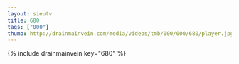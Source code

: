 ```yaml
--- 
layout: sieutv
title: 680
tags: ["000"]
thumb: http://drainmainvein.com/media/videos/tmb/000/000/680/player.jpg
---
```

{% include drainmainvein key="680" %} 
